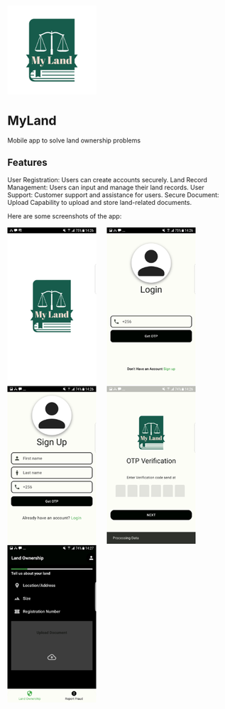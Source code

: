<img src="https://github.com/gaelxxl34/E-commerce-Images/blob/main/My Land-logos_transparent.png" alt="Screenshot 1" width="200" style="margin-right: 20px;">

# MyLand
Mobile app to solve land ownership problems


## Features

User Registration:	Users can create accounts securely.
Land Record Management:	Users can input and manage their land records.
User Support:	Customer support and assistance for users.
Secure Document: Upload	Capability to upload and store land-related documents.


Here are some screenshots of the app:
<br>
<br>
<img src="https://github.com/gaelxxl34/E-commerce-Images/blob/main/Screenshot_20230925-142641[1].png" alt="Screenshot 1" width="200" style="margin-right: 20px;">
<img src="https://github.com/gaelxxl34/E-commerce-Images/blob/main/Screenshot_20230925-142647[1].png" alt="Screenshot 1" width="200" style="margin-right: 20px;">
<img src="https://github.com/gaelxxl34/E-commerce-Images/blob/main/Screenshot_20230925-142652[1].png" alt="Screenshot 2" width="200" style="margin-right: 20px;">
<img src="https://github.com/gaelxxl34/E-commerce-Images/blob/main/Screenshot_20230925-142700[1].png" alt="Screenshot 3" width="200" style="margin-right: 20px;">
<img src="https://github.com/gaelxxl34/E-commerce-Images/blob/main/Screenshot_20230925-142712[1].png" alt="Screenshot 3" width="200" style="margin-right: 20px;">


